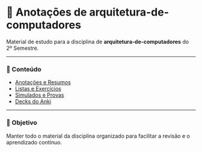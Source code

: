 # 📝 Anotações de arquitetura-de-computadores

Material de estudo para a disciplina de **arquitetura-de-computadores** do 2º Semestre.

---

### 📂 Conteúdo

- [Anotações e Resumos](anotacoes/)
- [Listas e Exercícios](exercicios/)
- [Simulados e Provas](simulados/)
- [Decks do Anki](anki/)

---

### 🎯 Objetivo

Manter todo o material da disciplina organizado para facilitar a revisão e o aprendizado contínuo.
